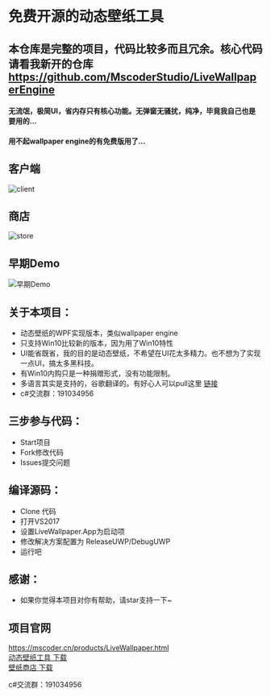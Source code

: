 # 免费开源的动态壁纸工具
## 本仓库是完整的项目，代码比较多而且冗余。核心代码请看我新开的仓库 https://github.com/MscoderStudio/LiveWallpaperEngine

#### 无流氓，极简UI，省内存只有核心功能。无弹窗无骚扰，纯净，毕竟我自己也是要用的...
#### 用不起wallpaper engine的有免费版用了...
 

## 客户端
![client](https://github.com/WallpaperTools/WallpaperTool/blob/master/screenshots/client.png)
## 商店
![store](https://github.com/WallpaperTools/WallpaperTool/blob/master/screenshots/store.png)
## 早期Demo
![早期Demo](https://github.com/WallpaperTools/WallpaperTool/blob/master/screenshots/example.gif)

## 关于本项目：
  * 动态壁纸的WPF实现版本，类似wallpaper engine
  * 只支持Win10比较新的版本，因为用了Win10特性
  * UI能省既省，我的目的是动态壁纸，不希望在UI花太多精力。也不想为了实现一点UI，搞太多黑科技。
  * 有Win10内购只是一种捐赠形式，没有功能限制。
  * 多语言其实是支持的，谷歌翻译的。有好心人可以pull这里  [链接](https://github.com/MscoderStudio/LiveWallpaper/blob/master/LiveWallpaper/Res/Languages/zh.json)
  * c#交流群：191034956
        
## 三步参与代码：
  * Start项目
  * Fork修改代码
  * Issues提交问题

## 编译源码：
  * Clone 代码
  * 打开VS2017
  * 设置LiveWallpaper.App为启动项
  * 修改解决方案配置为 ReleaseUWP/DebugUWP
  * 运行吧

## 感谢：
  * 如果你觉得本项目对你有帮助，请star支持一下~

## 项目官网
https://mscoder.cn/products/LiveWallpaper.html  
[动态壁纸工具 下载](https://www.microsoft.com/store/apps/9MV8GK87MZ05)  
[壁纸商店 下载](https://www.microsoft.com/store/apps/9PNN27P9SS38)  

c#交流群：191034956
